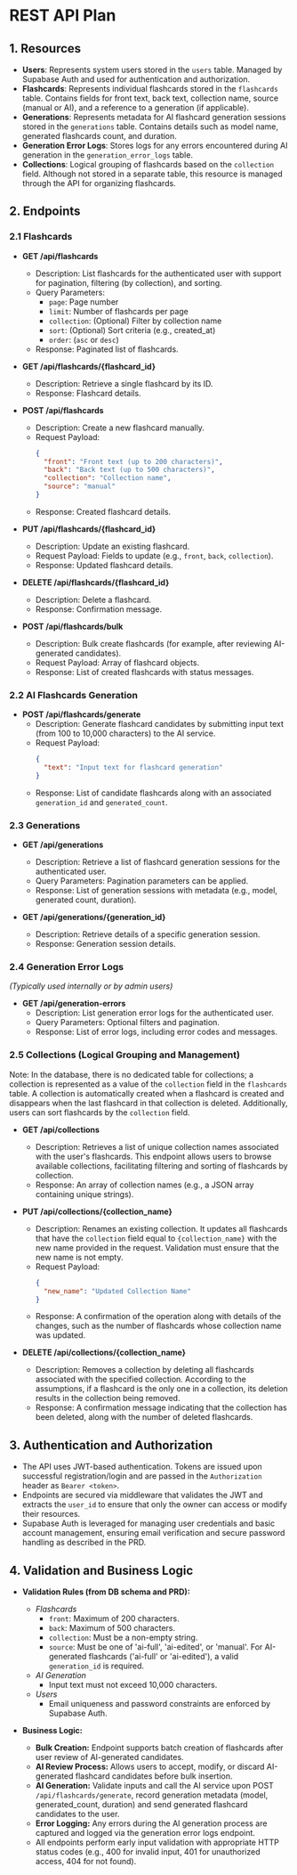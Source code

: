 # REST API Plan

## 1. Resources

- **Users**: Represents system users stored in the `users` table. Managed by Supabase Auth and used for authentication and authorization.
- **Flashcards**: Represents individual flashcards stored in the `flashcards` table. Contains fields for front text, back text, collection name, source (manual or AI), and a reference to a generation (if applicable).
- **Generations**: Represents metadata for AI flashcard generation sessions stored in the `generations` table. Contains details such as model name, generated flashcards count, and duration.
- **Generation Error Logs**: Stores logs for any errors encountered during AI generation in the `generation_error_logs` table.
- **Collections**: Logical grouping of flashcards based on the `collection` field. Although not stored in a separate table, this resource is managed through the API for organizing flashcards.

## 2. Endpoints

### 2.1 Flashcards

- **GET /api/flashcards**
  - Description: List flashcards for the authenticated user with support for pagination, filtering (by collection), and sorting.
  - Query Parameters:
    - `page`: Page number
    - `limit`: Number of flashcards per page
    - `collection`: (Optional) Filter by collection name
    - `sort`: (Optional) Sort criteria (e.g., created_at)
    - `order`: (`asc` or `desc`)
  - Response: Paginated list of flashcards.

- **GET /api/flashcards/{flashcard_id}**
  - Description: Retrieve a single flashcard by its ID.
  - Response: Flashcard details.

- **POST /api/flashcards**
  - Description: Create a new flashcard manually.
  - Request Payload:
    ```json
    {
      "front": "Front text (up to 200 characters)",
      "back": "Back text (up to 500 characters)",
      "collection": "Collection name",
      "source": "manual"
    }
    ```
  - Response: Created flashcard details.

- **PUT /api/flashcards/{flashcard_id}**
  - Description: Update an existing flashcard.
  - Request Payload: Fields to update (e.g., `front`, `back`, `collection`).
  - Response: Updated flashcard details.

- **DELETE /api/flashcards/{flashcard_id}**
  - Description: Delete a flashcard.
  - Response: Confirmation message.

- **POST /api/flashcards/bulk**
  - Description: Bulk create flashcards (for example, after reviewing AI-generated candidates).
  - Request Payload: Array of flashcard objects.
  - Response: List of created flashcards with status messages.

### 2.2 AI Flashcards Generation

- **POST /api/flashcards/generate**
  - Description: Generate flashcard candidates by submitting input text (from 100 to 10,000 characters) to the AI service.
  - Request Payload:
    ```json
    {
      "text": "Input text for flashcard generation"
    }
    ```
  - Response: List of candidate flashcards along with an associated `generation_id` and `generated_count`.

### 2.3 Generations

- **GET /api/generations**
  - Description: Retrieve a list of flashcard generation sessions for the authenticated user.
  - Query Parameters: Pagination parameters can be applied.
  - Response: List of generation sessions with metadata (e.g., model, generated count, duration).

- **GET /api/generations/{generation_id}**
  - Description: Retrieve details of a specific generation session.
  - Response: Generation session details.

### 2.4 Generation Error Logs

*(Typically used internally or by admin users)*

- **GET /api/generation-errors**
  - Description: List generation error logs for the authenticated user.
  - Query Parameters: Optional filters and pagination.
  - Response: List of error logs, including error codes and messages.

### 2.5 Collections (Logical Grouping and Management)

Note: In the database, there is no dedicated table for collections; a collection is represented as a value of the `collection` field in the `flashcards` table. A collection is automatically created when a flashcard is created and disappears when the last flashcard in that collection is deleted. Additionally, users can sort flashcards by the `collection` field.

- **GET /api/collections**
  - Description: Retrieves a list of unique collection names associated with the user's flashcards. This endpoint allows users to browse available collections, facilitating filtering and sorting of flashcards by collection.
  - Response: An array of collection names (e.g., a JSON array containing unique strings).

- **PUT /api/collections/{collection_name}**
  - Description: Renames an existing collection. It updates all flashcards that have the `collection` field equal to `{collection_name}` with the new name provided in the request. Validation must ensure that the new name is not empty.
  - Request Payload:
    ```json
    {
      "new_name": "Updated Collection Name"
    }
    ```
  - Response: A confirmation of the operation along with details of the changes, such as the number of flashcards whose collection name was updated.

- **DELETE /api/collections/{collection_name}**
  - Description: Removes a collection by deleting all flashcards associated with the specified collection. According to the assumptions, if a flashcard is the only one in a collection, its deletion results in the collection being removed.
  - Response: A confirmation message indicating that the collection has been deleted, along with the number of deleted flashcards.

## 3. Authentication and Authorization

- The API uses JWT-based authentication. Tokens are issued upon successful registration/login and are passed in the `Authorization` header as `Bearer <token>`.
- Endpoints are secured via middleware that validates the JWT and extracts the `user_id` to ensure that only the owner can access or modify their resources.
- Supabase Auth is leveraged for managing user credentials and basic account management, ensuring email verification and secure password handling as described in the PRD.

## 4. Validation and Business Logic

- **Validation Rules (from DB schema and PRD):**
  - *Flashcards*
    - `front`: Maximum of 200 characters.
    - `back`: Maximum of 500 characters.
    - `collection`: Must be a non-empty string.
    - `source`: Must be one of 'ai-full', 'ai-edited', or 'manual'. For AI-generated flashcards ('ai-full' or 'ai-edited'), a valid `generation_id` is required.
  - *AI Generation*
    - Input text must not exceed 10,000 characters.
  - *Users*
    - Email uniqueness and password constraints are enforced by Supabase Auth.

- **Business Logic:**
  - **Bulk Creation:** Endpoint supports batch creation of flashcards after user review of AI-generated candidates.
  - **AI Review Process:** Allows users to accept, modify, or discard AI-generated flashcard candidates before bulk insertion.
  - **AI Generation:** Validate inputs and call the AI service upon POST `/api/flashcards/generate`, record generation metadata (model, generated_count, duration) and send generated flashcard candidates to the user.
  - **Error Logging:** Any errors during the AI generation process are captured and logged via the generation error logs endpoint.
  - All endpoints perform early input validation with appropriate HTTP status codes (e.g., 400 for invalid input, 401 for unauthorized access, 404 for not found).

